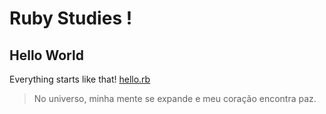 # Ruby Studies !


## Hello World

Everything starts like that! 
[hello.rb](https://github.com/JoicePaz/ruby-studies/blob/main/Hello/hello.rb)

> No universo, minha mente se expande e meu coração encontra paz.
